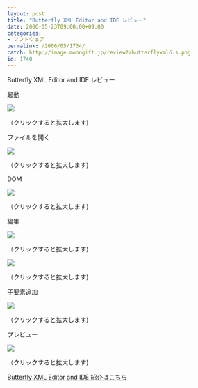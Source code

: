 ```yaml
---
layout: post
title: "Butterfly XML Editor and IDE レビュー"
date: 2006-05-23T09:00:00+09:00
categories:
- ソフトウェア
permalink: /2006/05/1734/
catch: http://image.moongift.jp/review2/butterflyxml6.s.png
id: 1740
---
```

Butterfly XML Editor and IDE レビュー  
<!--more-->

起動

  

[![](http://image.moongift.jp/review2/butterflyxml3.s.png)](http://image.moongift.jp/review2/butterflyxml3.png)  
  
（クリックすると拡大します)

  

ファイルを開く

  

[![](http://image.moongift.jp/review2/butterflyxml4.s.png)](http://image.moongift.jp/review2/butterflyxml4.png)  
  
（クリックすると拡大します)

  

DOM

  

[![](http://image.moongift.jp/review2/butterflyxml5.s.png)](http://image.moongift.jp/review2/butterflyxml5.png)  
  
（クリックすると拡大します)

  

編集

  

[![](http://image.moongift.jp/review2/butterflyxml6.s.png)](http://image.moongift.jp/review2/butterflyxml6.png)  
  
（クリックすると拡大します)

  

[![](http://image.moongift.jp/review2/butterflyxml7.s.png)](http://image.moongift.jp/review2/butterflyxml7.png)  
  
（クリックすると拡大します)

  

子要素追加

  

[![](http://image.moongift.jp/review2/butterflyxml8.s.png)](http://image.moongift.jp/review2/butterflyxml8.png)  
  
（クリックすると拡大します)

  

プレビュー

  

[![](http://image.moongift.jp/review2/butterflyxml9.s.png)](http://image.moongift.jp/review2/butterflyxml9.png)  
  
（クリックすると拡大します)

  

[Butterfly XML Editor and IDE 紹介はこちら](http://oss.moongift.jp/intro/i-1729.html)

